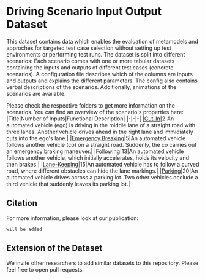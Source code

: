 # Driving Scenario Input Output Dataset

This dataset contains data which enables the evaluation of metamodels and approches for targeted test case selection without setting up test environments or performing test runs. The dataset is split into different scenarios: Each scenario comes with one or more tabular datasets containing the inputs and outputs of different test cases (concrete scenarios). A configuration file describes which of the columns are inputs and outputs and explains the different parameters. The config also contains verbal descriptions of the scenarios. Additionally, animations of the scenarios are available.

Please check the respective folders to get more information on the scenarios. You can find an overview of the scenario's properties here:
|Title|Number of Inputs|Functional Description|
|-|-|-|
|[Cut-In](data/202109_Cut-In/)|2|An automated vehicle (ego) is driving in the middle lane of a straight road with three lanes. Another vehicle drives ahead in the right lane and immidiately cuts into the ego's lane.|
|[Emergency Breaking](data/202109_Emergency_Braking/)|5|An automated vehicle follows another vehicle (co) on a straight road. Suddenly, the co carries out an emergency braking maneuver.|
|[Following](data/202109_Following/)|13|An automated vehicle follows another vehicle, which initially accelerates, holds its velocity and then brakes.|
|[Lane-Keeping](data/202109_Lane-Keeping/)|15|An automated vehicle has to follow a curved road, where different obstacles can hide the lane markings.|
|[Parking](data/202109_Parking/)|20|An automated vehicle drives across a parking lot. Two other vehicles occlude a third vehicle that suddenly leaves its parking lot.|

## Citation
For more information, please look at our publication:
```
will be added
```

## Extension of the Dataset
We invite other researchers to add similar datasets to this repository. Please feel free to open pull requests.